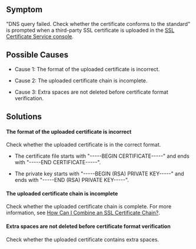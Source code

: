 ## Symptom

"DNS query failed. Check whether the certificate conforms to the standard" is prompted when a third-party SSL certificate is uploaded in the [SSL Certificate Service console](https://console.cloud.tencent.com/ssl).

## Possible Causes
- Cause 1: The format of the uploaded certificate is incorrect.

- Cause 2: The uploaded certificate chain is incomplete.

- Cause 3: Extra spaces are not deleted before certificate format verification.


## Solutions

#### The format of the uploaded certificate is incorrect

Check whether the uploaded certificate is in the correct format.
- The certificate file starts with "-----BEGIN CERTIFICATE-----" and ends with "-----END CERTIFICATE-----".

- The private key starts with "-----BEGIN (RSA) PRIVATE KEY-----" and ends with "-----END (RSA) PRIVATE KEY-----".


#### The uploaded certificate chain is incomplete

Check whether the uploaded certificate chain is complete. For more information, see [How Can I Combine an SSL Certificate Chain?](https://intl.cloud.tencent.com/document/product/1007/39701).

#### Extra spaces are not deleted before certificate format verification

Check whether the uploaded certificate contains extra spaces.